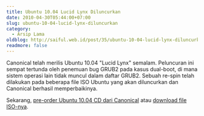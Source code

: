 ```yaml
---
title: Ubuntu 10.04 Lucid Lynx Diluncurkan
date: 2010-04-30T05:44:00+07:00
slug: ubuntu-10-04-lucid-lynx-diluncurkan
category:
  - Arsip Lama
oldblog: http://saiful.web.id/post/35/ubuntu-10-04-lucid-lynx-diluncurkan/
readmore: false
---
```


Canonical telah merilis Ubuntu 10.04 "Lucid Lynx" semalam. Peluncuran ini sempat tertunda oleh penemuan bug GRUB2 pada kasus dual-boot, di mana sistem operasi lain tidak muncul dalam daftar GRUB2. Sebuah re-spin telah dilakukan pada beberapa file ISO Ubuntu yang akan diluncurkan dan Canonical berhasil memperbaikinya.

Sekarang, [pre-order Ubuntu 10.04 CD dari Canonical][1] atau [download file ISO-nya][2].

[1]: http://shipit.ubuntu.com/
[2]: http://www.ubuntu.com/getubuntu/download
